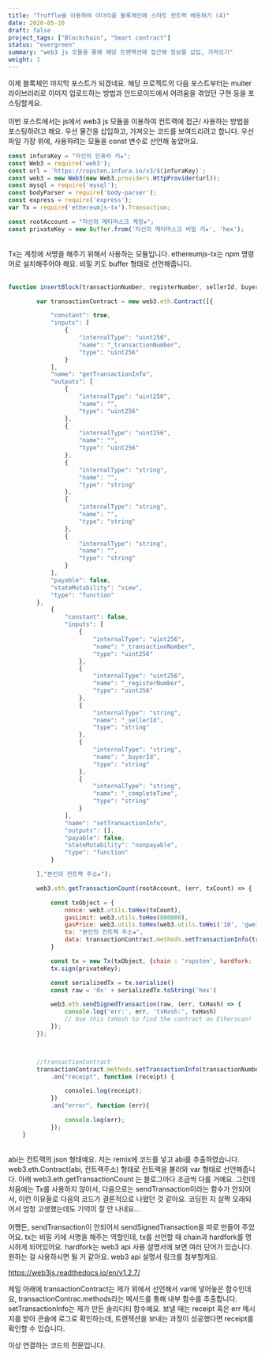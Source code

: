 ```yaml
---
title: "Truffle을 이용하여 이더리움 블록체인에 스마트 컨트랙 배포하기 (4)"
date: 2020-05-16
draft: false
project_tags: ["Blockchain", "Smart contract"]
status: "evergreen"
summary: "web3 js 모듈을 통해 해당 트랜잭션에 접근해 정보를 삽입, 가져오기"
weight: 1
---
```

이제 블록체인 마지막 포스트가 되겠네요. 해당 프로젝트의 다음 포스트부터는 multer 라이브러리로 이미지 업로드하는 방법과 안드로이드에서 어려움을 겪었던 구현 등을 포스팅할게요.
</br>
</br>
이번 포스트에서는 js에서 web3 js 모듈을 이용하여 컨트랙에 접근/ 사용하는 방법을 포스팅하려고 해요. 우선 물건을 삽입하고, 가져오는 코드를 보여드리려고 합니다. 우선 파일 가장 위에, 사용하려는 모듈을  const 변수로 선언해 놓았어요.
</br>

```javascript
const infuraKey = "자신의 인퓨라 키★";
const Web3 = require('web3');
const url = `https://ropsten.infura.io/v3/${infuraKey}`;
const web3 = new Web3(new Web3.providers.HttpProvider(url));
const mysql = require('mysql');
const bodyParser = require('body-parser');
const express = require('express');
var Tx = require('ethereumjs-tx').Transaction;

const rootAccount = "자신의 메타마스크 계정★";
const privateKey = new Buffer.from('자신의 메타마스크 비밀 키★', 'hex');
```
</br>
Tx는 계정에 서명을 해주기 위해서 사용하는 모듈입니다. ethereumjs-tx는 npm 명령어로 설치해주어야 해요. 비밀 키도 buffer 형태로 선언해줍니다.
</br>
</br>

```javascript
function insertBlock(transactionNumber, registerNumber, sellerId, buyerId, completeTime) {

		var transactionContract = new web3.eth.Contract([{

			"constant": true,
			"inputs": [
				{
					"internalType": "uint256",
					"name": "_transactionNumber",
					"type": "uint256"
				}
			],
			"name": "getTransactionInfo",
			"outputs": [
				{
					"internalType": "uint256",
					"name": "",
					"type": "uint256"
				},
				{
					"internalType": "uint256",
					"name": "",
					"type": "uint256"
				},
				{
					"internalType": "string",
					"name": "",
					"type": "string"
				},
				{
					"internalType": "string",
					"name": "",
					"type": "string"
				},
				{
					"internalType": "string",
					"name": "",
					"type": "string"
				}
			],
			"payable": false,
			"stateMutability": "view",
			"type": "function"
		},
			{
				"constant": false,
				"inputs": [
					{
						"internalType": "uint256",
						"name": "_transactionNumber",
						"type": "uint256"
					},
					{
						"internalType": "uint256",
						"name": "_registerNumber",
						"type": "uint256"
					},
					{
						"internalType": "string",
						"name": "_sellerId",
						"type": "string"
					},
					{
						"internalType": "string",
						"name": "_buyerId",
						"type": "string"
					},
					{
						"internalType": "string",
						"name": "_completeTime",
						"type": "string"
					}
				],
				"name": "setTransactionInfo",
				"outputs": [],
				"payable": false,
				"stateMutability": "nonpayable",
				"type": "function"
			}

		],"본인의 컨트랙 주소★");

		web3.eth.getTransactionCount(rootAccount, (err, txCount) => {

			const txObject = {
				nonce: web3.utils.toHex(txCount),
				gasLimit: web3.utils.toHex(800000),
				gasPrice: web3.utils.toHex(web3.utils.toWei('10', 'gwei')),
				to: "본인의 컨트랙 주소★",
				data: transactionContract.methods.setTransactionInfo(transactionNumber, registerNumber, sellerId, buyerId, completeTime).encodeABI()
			}

			const tx = new Tx(txObject, {chain : 'ropsten', hardfork: 'petersburg'});
			tx.sign(privateKey);

			const serializedTx = tx.serialize()
			const raw = '0x' + serializedTx.toString('hex')

			web3.eth.sendSignedTransaction(raw, (err, txHash) => {
				console.log('err:', err, 'txHash:', txHash)
				// Use this txHash to find the contract on Etherscan!
			});
		});



		//transactionContract
		transactionContract.methods.setTransactionInfo(transactionNumber, registerNumber, sellerId, buyerId, completeTime).send({ from: "보내는 계정★"})
			.on("receipt", function (receipt) {

				consolei.log(receipt);
			})
			.on("error", function (err){ 

				console.log(err);
			});
	}
```
</br>
abi는 컨트랙의 json 형태예요. 저는 remix에 코드를 넣고 abi를 추출하였습니다. web3.eth.Contract(abi, 컨트랙주소) 형태로 컨트랙을 불러와 var 형태로 선언해줍니다. 아래 web3.eth.getTransactionCount 는 블로그마다 조금씩 다를 거예요. 그런데 처음에는 Tx를 사용하지 않아서, 다음으로는 sendTransaction이라는 함수가 안되어서, 이런 이유들로 다음의 코드가 결론적으로 나왔던 것 같아요. 코딩한 지 살짝 오래되어서 엄청 고생했는데도 기억이 잘 안 나네요... 
</br>
</br>
어쨌든, sendTransaction이 안되어서 sendSignedTransaction을 따로 만들어 주었어요. tx는 비밀 키에 서명을 해주는 역할인데, tx를 선언할 때 chain과 hardfork를 명시하게 되어있어요. hardfork는 web3 api 사용 설명서에 보면 여러 단어가 있습니다. 원하는 걸 사용하시면 될 거 같아요. web3 api 설명서 링크를 첨부할게요.
</br>

https://web3js.readthedocs.io/en/v1.2.7/

제일 아래에 transactionContract는 제가 위에서 선언해서 var에 넣어놓은 함수인데요, transactionContrac.methods라는 메서드를 통해 내부 함수를 추출합니다. setTransactionInfo는 제가 만든 솔리디티 함수예요. 보낼 때는 receipt 혹은 err 메시지를 받아 콘솔에 로그로 확인하는데, 트랜잭션을 보내는 과정이 성공했다면 receipt를 확인할 수 있습니다.

이상 연결하는 코드의 전문입니다.